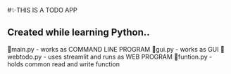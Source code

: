 #✨THIS IS A TODO APP 
## Created while learning Python..
🍁main.py    - works as COMMAND LINE PROGRAM
🍁gui.py     - works as GUI 
🍁webtodo.py - uses streamlit and runs as WEB PROGRAM 
🍁funtion.py - holds common read and write function 
